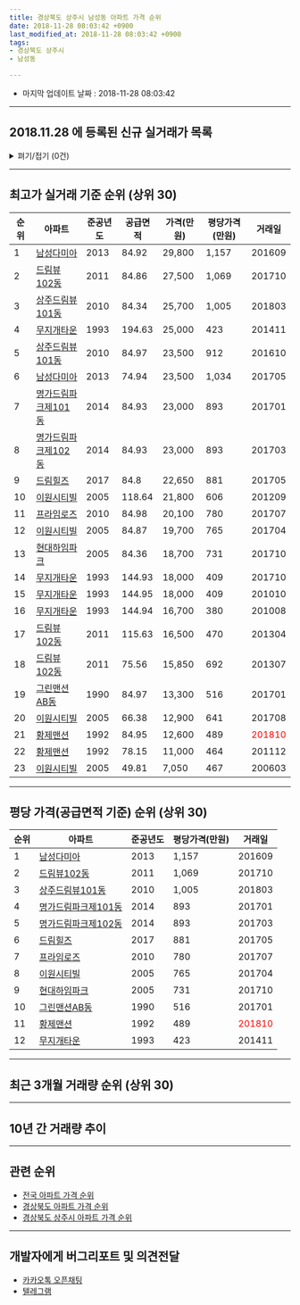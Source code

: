 ```yaml
---
title: 경상북도 상주시 남성동 아파트 가격 순위
date: 2018-11-28 08:03:42 +0900
last_modified_at: 2018-11-28 08:03:42 +0900
tags:
- 경상북도 상주시
- 남성동

---
```


* 마지막 업데이트 날짜 : 2018-11-28 08:03:42

---

## 2018.11.28 에 등록된 신규 실거래가 목록

<details>
<summary>펴기/접기 (0건)</summary>
<div markdown="1">

|아파트|준공년도|공급면적|가격(만원)|평당가격(만원)|거래일|
|---|---|---|---|---|---|
|없음||||||


</div>
</details>

---

## 최고가 실거래 기준 순위 (상위 30)


|순위|아파트|준공년도|공급면적|가격(만원)|평당가격(만원)|거래일|
|---|---|---|---|---|---|---|
|1|[남성다미아](https://search.naver.com/search.naver?query=%EA%B2%BD%EC%83%81%EB%B6%81%EB%8F%84+%EC%83%81%EC%A3%BC%EC%8B%9C+%EB%82%A8%EC%84%B1%EB%8F%99+%EB%82%A8%EC%84%B1%EB%8B%A4%EB%AF%B8%EC%95%84)|2013|84.92|29,800|1,157|201609|
|2|[드림뷰102동](https://search.naver.com/search.naver?query=%EA%B2%BD%EC%83%81%EB%B6%81%EB%8F%84+%EC%83%81%EC%A3%BC%EC%8B%9C+%EB%82%A8%EC%84%B1%EB%8F%99+%EB%93%9C%EB%A6%BC%EB%B7%B0102%EB%8F%99)|2011|84.86|27,500|1,069|201710|
|3|[상주드림뷰101동](https://search.naver.com/search.naver?query=%EA%B2%BD%EC%83%81%EB%B6%81%EB%8F%84+%EC%83%81%EC%A3%BC%EC%8B%9C+%EB%82%A8%EC%84%B1%EB%8F%99+%EC%83%81%EC%A3%BC%EB%93%9C%EB%A6%BC%EB%B7%B0101%EB%8F%99)|2010|84.34|25,700|1,005|201803|
|4|[무지개타운](https://search.naver.com/search.naver?query=%EA%B2%BD%EC%83%81%EB%B6%81%EB%8F%84+%EC%83%81%EC%A3%BC%EC%8B%9C+%EB%82%A8%EC%84%B1%EB%8F%99+%EB%AC%B4%EC%A7%80%EA%B0%9C%ED%83%80%EC%9A%B4)|1993|194.63|25,000|423|201411|
|5|[상주드림뷰101동](https://search.naver.com/search.naver?query=%EA%B2%BD%EC%83%81%EB%B6%81%EB%8F%84+%EC%83%81%EC%A3%BC%EC%8B%9C+%EB%82%A8%EC%84%B1%EB%8F%99+%EC%83%81%EC%A3%BC%EB%93%9C%EB%A6%BC%EB%B7%B0101%EB%8F%99)|2010|84.97|23,500|912|201610|
|6|[남성다미아](https://search.naver.com/search.naver?query=%EA%B2%BD%EC%83%81%EB%B6%81%EB%8F%84+%EC%83%81%EC%A3%BC%EC%8B%9C+%EB%82%A8%EC%84%B1%EB%8F%99+%EB%82%A8%EC%84%B1%EB%8B%A4%EB%AF%B8%EC%95%84)|2013|74.94|23,500|1,034|201705|
|7|[명가드림파크제101동](https://search.naver.com/search.naver?query=%EA%B2%BD%EC%83%81%EB%B6%81%EB%8F%84+%EC%83%81%EC%A3%BC%EC%8B%9C+%EB%82%A8%EC%84%B1%EB%8F%99+%EB%AA%85%EA%B0%80%EB%93%9C%EB%A6%BC%ED%8C%8C%ED%81%AC%EC%A0%9C101%EB%8F%99)|2014|84.93|23,000|893|201701|
|8|[명가드림파크제102동](https://search.naver.com/search.naver?query=%EA%B2%BD%EC%83%81%EB%B6%81%EB%8F%84+%EC%83%81%EC%A3%BC%EC%8B%9C+%EB%82%A8%EC%84%B1%EB%8F%99+%EB%AA%85%EA%B0%80%EB%93%9C%EB%A6%BC%ED%8C%8C%ED%81%AC%EC%A0%9C102%EB%8F%99)|2014|84.93|23,000|893|201703|
|9|[드림힐즈](https://search.naver.com/search.naver?query=%EA%B2%BD%EC%83%81%EB%B6%81%EB%8F%84+%EC%83%81%EC%A3%BC%EC%8B%9C+%EB%82%A8%EC%84%B1%EB%8F%99+%EB%93%9C%EB%A6%BC%ED%9E%90%EC%A6%88)|2017|84.8|22,650|881|201705|
|10|[이원시티빌](https://search.naver.com/search.naver?query=%EA%B2%BD%EC%83%81%EB%B6%81%EB%8F%84+%EC%83%81%EC%A3%BC%EC%8B%9C+%EB%82%A8%EC%84%B1%EB%8F%99+%EC%9D%B4%EC%9B%90%EC%8B%9C%ED%8B%B0%EB%B9%8C)|2005|118.64|21,800|606|201209|
|11|[프라임로즈](https://search.naver.com/search.naver?query=%EA%B2%BD%EC%83%81%EB%B6%81%EB%8F%84+%EC%83%81%EC%A3%BC%EC%8B%9C+%EB%82%A8%EC%84%B1%EB%8F%99+%ED%94%84%EB%9D%BC%EC%9E%84%EB%A1%9C%EC%A6%88)|2010|84.98|20,100|780|201707|
|12|[이원시티빌](https://search.naver.com/search.naver?query=%EA%B2%BD%EC%83%81%EB%B6%81%EB%8F%84+%EC%83%81%EC%A3%BC%EC%8B%9C+%EB%82%A8%EC%84%B1%EB%8F%99+%EC%9D%B4%EC%9B%90%EC%8B%9C%ED%8B%B0%EB%B9%8C)|2005|84.87|19,700|765|201704|
|13|[현대하임파크](https://search.naver.com/search.naver?query=%EA%B2%BD%EC%83%81%EB%B6%81%EB%8F%84+%EC%83%81%EC%A3%BC%EC%8B%9C+%EB%82%A8%EC%84%B1%EB%8F%99+%ED%98%84%EB%8C%80%ED%95%98%EC%9E%84%ED%8C%8C%ED%81%AC)|2005|84.36|18,700|731|201710|
|14|[무지개타운](https://search.naver.com/search.naver?query=%EA%B2%BD%EC%83%81%EB%B6%81%EB%8F%84+%EC%83%81%EC%A3%BC%EC%8B%9C+%EB%82%A8%EC%84%B1%EB%8F%99+%EB%AC%B4%EC%A7%80%EA%B0%9C%ED%83%80%EC%9A%B4)|1993|144.93|18,000|409|201710|
|15|[무지개타운](https://search.naver.com/search.naver?query=%EA%B2%BD%EC%83%81%EB%B6%81%EB%8F%84+%EC%83%81%EC%A3%BC%EC%8B%9C+%EB%82%A8%EC%84%B1%EB%8F%99+%EB%AC%B4%EC%A7%80%EA%B0%9C%ED%83%80%EC%9A%B4)|1993|144.95|18,000|409|201010|
|16|[무지개타운](https://search.naver.com/search.naver?query=%EA%B2%BD%EC%83%81%EB%B6%81%EB%8F%84+%EC%83%81%EC%A3%BC%EC%8B%9C+%EB%82%A8%EC%84%B1%EB%8F%99+%EB%AC%B4%EC%A7%80%EA%B0%9C%ED%83%80%EC%9A%B4)|1993|144.94|16,700|380|201008|
|17|[드림뷰102동](https://search.naver.com/search.naver?query=%EA%B2%BD%EC%83%81%EB%B6%81%EB%8F%84+%EC%83%81%EC%A3%BC%EC%8B%9C+%EB%82%A8%EC%84%B1%EB%8F%99+%EB%93%9C%EB%A6%BC%EB%B7%B0102%EB%8F%99)|2011|115.63|16,500|470|201304|
|18|[드림뷰102동](https://search.naver.com/search.naver?query=%EA%B2%BD%EC%83%81%EB%B6%81%EB%8F%84+%EC%83%81%EC%A3%BC%EC%8B%9C+%EB%82%A8%EC%84%B1%EB%8F%99+%EB%93%9C%EB%A6%BC%EB%B7%B0102%EB%8F%99)|2011|75.56|15,850|692|201307|
|19|[그린맨션AB동](https://search.naver.com/search.naver?query=%EA%B2%BD%EC%83%81%EB%B6%81%EB%8F%84+%EC%83%81%EC%A3%BC%EC%8B%9C+%EB%82%A8%EC%84%B1%EB%8F%99+%EA%B7%B8%EB%A6%B0%EB%A7%A8%EC%85%98AB%EB%8F%99)|1990|84.97|13,300|516|201701|
|20|[이원시티빌](https://search.naver.com/search.naver?query=%EA%B2%BD%EC%83%81%EB%B6%81%EB%8F%84+%EC%83%81%EC%A3%BC%EC%8B%9C+%EB%82%A8%EC%84%B1%EB%8F%99+%EC%9D%B4%EC%9B%90%EC%8B%9C%ED%8B%B0%EB%B9%8C)|2005|66.38|12,900|641|201708|
|21|[황제맨션](https://search.naver.com/search.naver?query=%EA%B2%BD%EC%83%81%EB%B6%81%EB%8F%84+%EC%83%81%EC%A3%BC%EC%8B%9C+%EB%82%A8%EC%84%B1%EB%8F%99+%ED%99%A9%EC%A0%9C%EB%A7%A8%EC%85%98)|1992|84.95|12,600|489|<span style="color:red">201810</span>|
|22|[황제맨션](https://search.naver.com/search.naver?query=%EA%B2%BD%EC%83%81%EB%B6%81%EB%8F%84+%EC%83%81%EC%A3%BC%EC%8B%9C+%EB%82%A8%EC%84%B1%EB%8F%99+%ED%99%A9%EC%A0%9C%EB%A7%A8%EC%85%98)|1992|78.15|11,000|464|201112|
|23|[이원시티빌](https://search.naver.com/search.naver?query=%EA%B2%BD%EC%83%81%EB%B6%81%EB%8F%84+%EC%83%81%EC%A3%BC%EC%8B%9C+%EB%82%A8%EC%84%B1%EB%8F%99+%EC%9D%B4%EC%9B%90%EC%8B%9C%ED%8B%B0%EB%B9%8C)|2005|49.81|7,050|467|200603|


---

## 평당 가격(공급면적 기준) 순위 (상위 30)


|순위|아파트|준공년도|평당가격(만원)|거래일|
|---|---|---|---|---|
|1|[남성다미아](https://search.naver.com/search.naver?query=%EA%B2%BD%EC%83%81%EB%B6%81%EB%8F%84+%EC%83%81%EC%A3%BC%EC%8B%9C+%EB%82%A8%EC%84%B1%EB%8F%99+%EB%82%A8%EC%84%B1%EB%8B%A4%EB%AF%B8%EC%95%84)|2013|1,157|201609|
|2|[드림뷰102동](https://search.naver.com/search.naver?query=%EA%B2%BD%EC%83%81%EB%B6%81%EB%8F%84+%EC%83%81%EC%A3%BC%EC%8B%9C+%EB%82%A8%EC%84%B1%EB%8F%99+%EB%93%9C%EB%A6%BC%EB%B7%B0102%EB%8F%99)|2011|1,069|201710|
|3|[상주드림뷰101동](https://search.naver.com/search.naver?query=%EA%B2%BD%EC%83%81%EB%B6%81%EB%8F%84+%EC%83%81%EC%A3%BC%EC%8B%9C+%EB%82%A8%EC%84%B1%EB%8F%99+%EC%83%81%EC%A3%BC%EB%93%9C%EB%A6%BC%EB%B7%B0101%EB%8F%99)|2010|1,005|201803|
|4|[명가드림파크제101동](https://search.naver.com/search.naver?query=%EA%B2%BD%EC%83%81%EB%B6%81%EB%8F%84+%EC%83%81%EC%A3%BC%EC%8B%9C+%EB%82%A8%EC%84%B1%EB%8F%99+%EB%AA%85%EA%B0%80%EB%93%9C%EB%A6%BC%ED%8C%8C%ED%81%AC%EC%A0%9C101%EB%8F%99)|2014|893|201701|
|5|[명가드림파크제102동](https://search.naver.com/search.naver?query=%EA%B2%BD%EC%83%81%EB%B6%81%EB%8F%84+%EC%83%81%EC%A3%BC%EC%8B%9C+%EB%82%A8%EC%84%B1%EB%8F%99+%EB%AA%85%EA%B0%80%EB%93%9C%EB%A6%BC%ED%8C%8C%ED%81%AC%EC%A0%9C102%EB%8F%99)|2014|893|201703|
|6|[드림힐즈](https://search.naver.com/search.naver?query=%EA%B2%BD%EC%83%81%EB%B6%81%EB%8F%84+%EC%83%81%EC%A3%BC%EC%8B%9C+%EB%82%A8%EC%84%B1%EB%8F%99+%EB%93%9C%EB%A6%BC%ED%9E%90%EC%A6%88)|2017|881|201705|
|7|[프라임로즈](https://search.naver.com/search.naver?query=%EA%B2%BD%EC%83%81%EB%B6%81%EB%8F%84+%EC%83%81%EC%A3%BC%EC%8B%9C+%EB%82%A8%EC%84%B1%EB%8F%99+%ED%94%84%EB%9D%BC%EC%9E%84%EB%A1%9C%EC%A6%88)|2010|780|201707|
|8|[이원시티빌](https://search.naver.com/search.naver?query=%EA%B2%BD%EC%83%81%EB%B6%81%EB%8F%84+%EC%83%81%EC%A3%BC%EC%8B%9C+%EB%82%A8%EC%84%B1%EB%8F%99+%EC%9D%B4%EC%9B%90%EC%8B%9C%ED%8B%B0%EB%B9%8C)|2005|765|201704|
|9|[현대하임파크](https://search.naver.com/search.naver?query=%EA%B2%BD%EC%83%81%EB%B6%81%EB%8F%84+%EC%83%81%EC%A3%BC%EC%8B%9C+%EB%82%A8%EC%84%B1%EB%8F%99+%ED%98%84%EB%8C%80%ED%95%98%EC%9E%84%ED%8C%8C%ED%81%AC)|2005|731|201710|
|10|[그린맨션AB동](https://search.naver.com/search.naver?query=%EA%B2%BD%EC%83%81%EB%B6%81%EB%8F%84+%EC%83%81%EC%A3%BC%EC%8B%9C+%EB%82%A8%EC%84%B1%EB%8F%99+%EA%B7%B8%EB%A6%B0%EB%A7%A8%EC%85%98AB%EB%8F%99)|1990|516|201701|
|11|[황제맨션](https://search.naver.com/search.naver?query=%EA%B2%BD%EC%83%81%EB%B6%81%EB%8F%84+%EC%83%81%EC%A3%BC%EC%8B%9C+%EB%82%A8%EC%84%B1%EB%8F%99+%ED%99%A9%EC%A0%9C%EB%A7%A8%EC%85%98)|1992|489|<span style="color:red">201810</span>|
|12|[무지개타운](https://search.naver.com/search.naver?query=%EA%B2%BD%EC%83%81%EB%B6%81%EB%8F%84+%EC%83%81%EC%A3%BC%EC%8B%9C+%EB%82%A8%EC%84%B1%EB%8F%99+%EB%AC%B4%EC%A7%80%EA%B0%9C%ED%83%80%EC%9A%B4)|1993|423|201411|


---

## 최근 3개월 거래량 순위 (상위 30)


<div style="width:100%;">
    <canvas id="deal_count_ranking" height="250"></canvas>
</div>


<script>
new Chart(document.getElementById("deal_count_ranking"), {
    type: 'horizontalBar',
    data: {
        labels: ['그린맨션AB동', '황제맨션', '현대하임파크', '남성다미아'],
        datasets: [{
            label: '실거래 수',
            data: [1, 1, 1, 1],
            borderColor: "rgba(255, 0, 128, 1)",
            backgroundColor: "rgba(255, 0, 128, 0.5)",
            fill: false,
        }]
    },
    options: {
        responsive: true,
        title: {
            display: true,
            text: '최근 3개월 거래량 순위'
        },
        tooltips: {
            mode: 'index',
            intersect: false,
            callbacks: {
                title: function(tooltipItems, data) {
                    return "실거래 수:";
                },
                label: function(tooltipItem, data) {
                    return data.labels[tooltipItem.index] + ": " + tooltipItem.xLabel;
                }
            }
        },
        hover: {
            mode: 'nearest',
            intersect: true
        },
        scales: {
            xAxes: [{
                display: true,
                scaleLabel: {
                    display: true,
                    labelString: '실거래 수'
                },
                ticks: {
                    suggestedMin: 0,
                }
            }],
            yAxes: [{
                display: true,
                ticks: {
                    autoSkip: false,
                    callback: function(value, index, values) {
                        if (value.length > 15)
                            return value.substr(0, 13) + "...";
                        else
                            return value;
                    }
                },
                scaleLabel: {
                    display: false,
                }
            }]
        }
    }
});

</script>


---

## 10년 간 거래량 추이


<div style="width:100%;">
    <canvas id="deal_progress" height="250"></canvas>
</div>

<script>
new Chart(document.getElementById("deal_progress"), {
    type: 'line',
    data: {
        labels: ['200811','200812','200901','200902','200903','200904','200905','200906','200907','200908','200909','200910','200911','200912','201001','201002','201003','201004','201005','201006','201007','201008','201009','201010','201011','201012','201101','201102','201103','201104','201105','201106','201107','201108','201109','201110','201111','201112','201201','201202','201203','201204','201205','201206','201207','201208','201209','201210','201211','201212','201301','201302','201303','201304','201305','201306','201307','201308','201309','201310','201311','201312','201401','201402','201403','201404','201405','201406','201407','201408','201409','201410','201411','201412','201501','201502','201503','201504','201505','201506','201507','201508','201509','201510','201511','201512','201601','201602','201603','201604','201605','201606','201607','201608','201609','201610','201611','201612','201701','201702','201703','201704','201705','201706','201707','201708','201709','201710','201711','201712','201801','201802','201803','201804','201805','201806','201807','201808','201809','201810','201811'],
        datasets: [{
            label: '실거래 수',
            pointRadius: 1,
            data: [1, 0, 1, 2, 1, 1, 1, 0, 0, 0, 0, 0, 0, 2, 1, 0, 1, 0, 0, 1, 0, 4, 2, 1, 0, 1, 2, 2, 2, 0, 2, 0, 0, 1, 0, 0, 0, 3, 0, 0, 1, 0, 2, 1, 3, 0, 2, 2, 0, 1, 1, 1, 1, 4, 1, 0, 2, 3, 0, 4, 3, 1, 0, 1, 1, 0, 2, 1, 3, 5, 2, 1, 2, 0, 1, 2, 1, 0, 1, 1, 1, 2, 1, 0, 1, 1, 0, 2, 1, 1, 0, 2, 0, 0, 2, 1, 2, 1, 2, 1, 2, 3, 5, 3, 5, 2, 1, 7, 1, 5, 4, 1, 1, 3, 1, 1, 1, 0, 1, 2, 1],
            borderColor: "rgba(255, 201, 14, 1)",
            backgroundColor: "rgba(255, 201, 14, 0.5)",
            fill: true,
        }]
    },
    options: {
        responsive: true,
        title: {
            display: true,
            text: '10년간 거래량 추이'
        },
        tooltips: {
            mode: 'index',
            intersect: false,
        },
        hover: {
            mode: 'nearest',
            intersect: true
        },
        scales: {
            xAxes: [{
                display: true,
                scaleLabel: {
                    display: true,
                    labelString: '년/월'
                }
            }],
            yAxes: [{
                display: true,
                ticks: {
                    suggestedMin: 0,
                },
                scaleLabel: {
                    display: true,
                    labelString: '실거래 수'
                }
            }]
        }
    }
});

</script>


---

## 관련 순위

- [전국 아파트 가격 순위](https://inasie.github.io/apt-ranking/전국)
- [경상북도 아파트 가격 순위](https://inasie.github.io/apt-ranking/경상북도)
- [경상북도 상주시 아파트 가격 순위](https://inasie.github.io/apt-ranking/경상북도-상주시)


---

## 개발자에게 버그리포트 및 의견전달

- [카카오톡 오픈채팅](https://open.kakao.com/o/gLJUAP4)
- [텔레그램](https://t.me/inasie)

